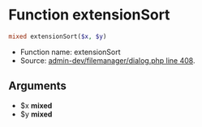 Function extensionSort
===========================





```php
mixed extensionSort($x, $y)
```

* Function name: extensionSort
* Source: [admin-dev/filemanager/dialog.php line 408](https://github.com/PrestaShop/PrestaShop/blob/1.6.0.5/admin-dev/filemanager/dialog.php#L408).

Arguments
---------

* $x **mixed**
* $y **mixed**

